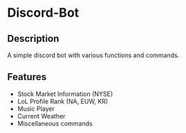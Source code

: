 # Discord-Bot

## Description

A simple discord bot with various functions and commands.

## Features

* Stock Market Information (NYSE)
* LoL Profile Rank (NA, EUW, KR)
* Music Player
* Current Weather
* Miscellaneous commands
